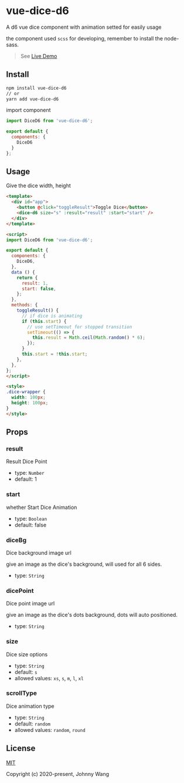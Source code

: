 # vue-dice-d6

A d6 vue dice component with animation setted for easily usage

the component used `scss` for developing, remember to install the node-sass.

> See [Live Demo](https://johnnywang1994.github.io/slide-puzzle)


## Install

``` bash
npm install vue-dice-d6
// or
yarn add vue-dice-d6
```

import component

```js
import DiceD6 from 'vue-dice-d6';

export default {
  components: {
    DiceD6
  }
};
```


## Usage

Give the dice width, height

```html
<template>
  <div id="app">
    <button @click="toggleResult">Toggle Dice</button>
    <dice-d6 size="s" :result="result" :start="start" />
  </div>
</template>

<script>
import DiceD6 from 'vue-dice-d6';

export default {
  components: {
    DiceD6,
  },
  data () {
    return {
      result: 1,
      start: false,
    };
  },
  methods: {
    toggleResult() {
      // if dice is animating
      if (this.start) {
        // use setTimeout for stopped transition
        setTimeout(() => {
          this.result = Math.ceil(Math.random() * 6);
        });
      }
      this.start = !this.start;
    },
  },
};
</script>

<style>
.dice-wrapper {
  width: 100px;
  height: 100px;
}
</style>
```


## Props

### result

Result Dice Point

  - type: `Number`
  - default: 1


### start

whether Start Dice Animation

  - type: `Boolean`
  - default: false


### diceBg

Dice background image url

give an image as the dice's background, will used for all 6 sides.

  - type: `String`


### dicePoint

Dice point image url

give an image as the dice's dots background, dots will auto positioned.

  - type: `String`


### size

Dice size options

  - type: `String`
  - default: `s`
  - allowed values: `xs`, `s`, `m`, `l`, `xl`


### scrollType

Dice animation type

  - type: `String`
  - default: `random`
  - allowed values: `random`, `round`


## License

[MIT](http://opensource.org/licenses/MIT)

Copyright (c) 2020-present, Johnny Wang
